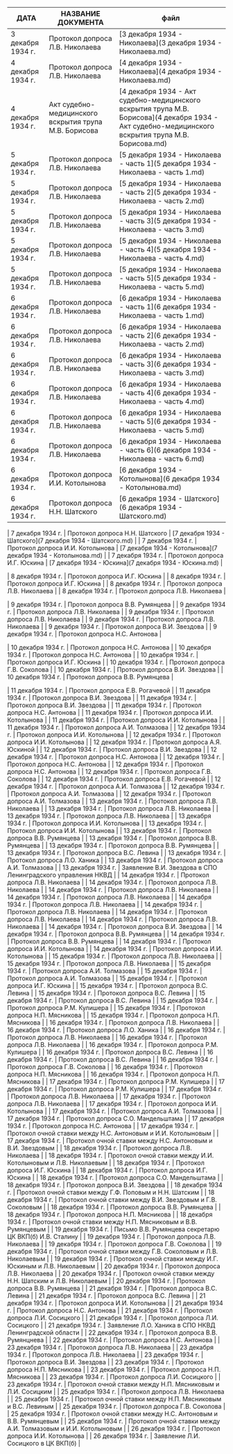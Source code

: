 | ДАТА | НАЗВАНИЕ ДОКУМЕНТА | файл |
| ---- | ------------------ | ---- |
| 3 декабря 1934 г. | 	Протокол допроса Л.В. Николаева | [3 декабря 1934 - Николаева](3 декабря 1934 - Николаева.md) |
| 4 декабря 1934 г. | 	Протокол допроса Л.В. Николаева | [4 декабря 1934 - Николаева](4 декабря 1934 - Николаева.md) |
| 4 декабря 1934 г. | 	Акт судебно-медицинского вскрытия трупа М.В. Борисова | [4 декабря 1934 - Акт судебно-медицинского вскрытия трупа М.В. Борисова](4 декабря 1934 - Акт судебно-медицинского вскрытия трупа М.В. Борисова.md) |
| 5 декабря 1934 г. |	Протокол допроса Л.В. Николаева | [5 декабря 1934 - Николаева - часть 1](5 декабря 1934 - Николаева - часть 1.md) |
| 5 декабря 1934 г. | 	Протокол допроса Л.В. Николаева | [5 декабря 1934 - Николаева - часть 2](5 декабря 1934 - Николаева - часть 2.md) |
| 5 декабря 1934 г. | 	Протокол допроса Л.В. Николаева | [5 декабря 1934 - Николаева - часть 3](5 декабря 1934 - Николаева - часть 3.md) |
| 5 декабря 1934 г. | 	Протокол допроса Л.В. Николаева | [5 декабря 1934 - Николаева - часть 4](5 декабря 1934 - Николаева - часть 4.md) |
| 5 декабря 1934 г. | 	Протокол допроса Л.В. Николаева | [5 декабря 1934 - Николаева - часть 5](5 декабря 1934 - Николаева - часть 5.md) |
| 6 декабря 1934 г. | 	Протокол допроса Л.В. Николаева | [6 декабря 1934 - Николаева - часть 1](6 декабря 1934 - Николаева - часть 1.md) |
| 6 декабря 1934 г. | 	Протокол допроса Л.В. Николаева | [6 декабря 1934 - Николаева - часть 2](6 декабря 1934 - Николаева - часть 2.md) |
| 6 декабря 1934 г. | 	Протокол допроса Л.В. Николаева | [6 декабря 1934 - Николаева - часть 3](6 декабря 1934 - Николаева - часть 3.md) |
| 6 декабря 1934 г. | 	Протокол допроса Л.В. Николаева | [6 декабря 1934 - Николаева - часть 4](6 декабря 1934 - Николаева - часть 4.md) |
| 6 декабря 1934 г. | 	Протокол допроса Л.В. Николаева | [6 декабря 1934 - Николаева - часть 5](6 декабря 1934 - Николаева - часть 5.md) |
| 6 декабря 1934 г. | 	Протокол допроса Л.В. Николаева | [6 декабря 1934 - Николаева - часть 6](6 декабря 1934 - Николаева - часть 6.md) |
| 6 декабря 1934 г. | 	Протокол допроса И.И. Котолынова | [6 декабря 1934 - Котолынова](6 декабря 1934 - Котолынова.md) |
| 6 декабря 1934 г. | 	Протокол допроса Н.Н. Шатского | [6 декабря 1934 - Шатского](6 декабря 1934 - Шатского.md) |



| 7 декабря 1934 г. | 	Протокол допроса Н.Н. Шатского | [7 декабря 1934 - Шатского](7 декабря 1934 - Шатского.md) |
| 7 декабря 1934 г. | 	Протокол допроса И.И. Котолынова | [7 декабря 1934 - Котолынова](7 декабря 1934 - Котолынова.md) |
| 7 декабря 1934 г. | 	Протокол допроса И.Г. Юскина | [7 декабря 1934 - Юскина](7 декабря 1934 - Юскина.md) |

| 8 декабря 1934 г. | 	Протокол допроса И.Г. Юскина |
| 8 декабря 1934 г. | 	Протокол допроса И.Г. Юскина |
| 8 декабря 1934 г. | 	Протокол допроса Л.В. Николаева |
| 8 декабря 1934 г. | 	Протокол допроса Л.В. Николаева |

| 9 декабря 1934 г. | 	Протокол допроса В.В. Румянцева |
| 9 декабря 1934 г. | 	Протокол допроса Л.В. Николаева |
| 9 декабря 1934 г. | 	Протокол допроса Л.В. Николаева |
| 9 декабря 1934 г. | 	Протокол допроса Л.В. Николаева |
| 9 декабря 1934 г. | 	Протокол допроса В.И. Звездова |
| 9 декабря 1934 г. | 	Протокол допроса Н.С. Антонова |

| 10 декабря 1934 г. | 	Протокол допроса Н.С. Антонова |
| 10 декабря 1934 г. | 	Протокол допроса Н.С. Антонова |
| 10 декабря 1934 г. | 	Протокол допроса И.Г. Юскина |
| 10 декабря 1934 г. | 	Протокол допроса Г.В. Соколова |
| 10 декабря 1934 г. | 	Протокол допроса В.И. Звездова |
| 10 декабря 1934 г. | 	Протокол допроса В.В. Румянцева |

| 11 декабря 1934 г. | 	Протокол допроса Е.В. Рогачевой |
| 11 декабря 1934 г. | 	Протокол допроса В.И. Звездова |
| 11 декабря 1934 г. | 	Протокол допроса В.И. Звездова |
| 11 декабря 1934 г. | 	Протокол допроса Н.С. Антонова |
| 11 декабря 1934 г. | 	Протокол допроса И.И. Котолынова |
| 11 декабря 1934 г. | 	Протокол допроса И.И. Котолынова |
| 11 декабря 1934 г. | 	Протокол допроса А.И. Толмазова |
| 12 декабря 1934 г. | 	Протокол допроса И.И. Котолынова |
| 12 декабря 1934 г. | 	Протокол допроса И.И. Котолынова |
| 12 декабря 1934 г. | 	Протокол допроса А.Я. Юскиной |
| 12 декабря 1934 г. | 	Протокол допроса В.И. Звездова |
| 12 декабря 1934 г. | 	Протокол допроса Н.С. Антонова |
| 12 декабря 1934 г. | 	Протокол допроса Н.С. Антонова |
| 12 декабря 1934 г. | 	Протокол допроса Н.С. Антонова |
| 12 декабря 1934 г. | 	Протокол допроса Г.В. Соколова |
| 12 декабря 1934 г. | 	Протокол допроса Е.В. Рогачевой |
| 12 декабря 1934 г. | 	Протокол допроса А.И. Толмазова |
| 12 декабря 1934 г. | 	Протокол допроса А.И. Толмазова |
| 12 декабря 1934 г. | 	Протокол допроса А.И. Толмазова |
| 13 декабря 1934 г. | 	Протокол допроса Л.В. Николаева |
| 13 декабря 1934 г. | 	Протокол допроса Л.В. Николаева |
| 13 декабря 1934 г. | 	Протокол допроса Л.В. Николаева |
| 13 декабря 1934 г. | 	Протокол допроса И.И. Котолынова |
| 13 декабря 1934 г. | 	Протокол допроса И.И. Котолынова |
| 13 декабря 1934 г. | 	Протокол допроса В.В. Румянцева |
| 13 декабря 1934 г. | 	Протокол допроса В.В. Румянцева |
| 13 декабря 1934 г. | 	Протокол допроса В.В. Румянцева |
| 13 декабря 1934 г. | 	Протокол допроса В.С. Левина |
| 13 декабря 1934 г. | 	Протокол допроса Л.О. Ханика |
| 13 декабря 1934 г. | 	Протокол допроса А.И. Толмазова |
| 13 декабря 1934 г. | 	Заявление В.И. Звездова в СПО Ленинградского управления НКВД |
| 14 декабря 1934 г. | 	Протокол допроса Л.В. Николаева |
| 14 декабря 1934 г. | 	Протокол допроса Л.В. Николаева |
| 14 декабря 1934 г. | 	Протокол допроса Л.В. Николаева |
| 14 декабря 1934 г. | 	Протокол допроса Л.В. Николаева |
| 14 декабря 1934 г. | 	Протокол допроса Л.В. Николаева |
| 14 декабря 1934 г. | 	Протокол допроса Л.В. Николаева |
| 14 декабря 1934 г. | 	Протокол допроса Л.В. Николаева |
| 14 декабря 1934 г. | 	Протокол допроса Л.В. Николаева |
| 14 декабря 1934 г. | 	Протокол допроса В.И. Звездова |
| 14 декабря 1934 г. | 	Протокол допроса В.В. Румянцева |
| 14 декабря 1934 г. | 	Протокол допроса В.В. Румянцева |
| 14 декабря 1934 г. | 	Протокол допроса И.И. Котолынова |
| 14 декабря 1934 г. | 	Протокол допроса И.И. Котолынова |
| 15 декабря 1934 г. | 	Протокол допроса Л.В. Николаева |
| 15 декабря 1934 г. | 	Протокол допроса Л.В. Николаева |
| 15 декабря 1934 г. | 	Протокол допроса А.И. Толмазова |
| 15 декабря 1934 г. | 	Протокол допроса А.И. Толмазова |
| 15 декабря 1934 г. | 	Протокол допроса И.Г. Юскина |
| 15 декабря 1934 г. | 	Протокол допроса В.С. Левина |
| 15 декабря 1934 г. | 	Протокол допроса В.С. Левина |
| 15 декабря 1934 г. | 	Протокол допроса В.С. Левина |
| 15 декабря 1934 г. | 	Протокол допроса Р.М. Кулишера |
| 15 декабря 1934 г. | 	Протокол допроса Н.П. Мясникова |
| 15 декабря 1934 г. | 	Протокол допроса Н.П. Мясникова |
| 16 декабря 1934 г. | 	Протокол допроса Л.В. Николаева |
| 16 декабря 1934 г. | 	Протокол допроса Л.О. Ханика |
| 16 декабря 1934 г. | 	Протокол допроса Л.В. Николаева |
| 16 декабря 1934 г. | 	Протокол допроса Л.В. Николаева |
| 16 декабря 1934 г. | 	Протокол допроса Р.М. Кулишера |
| 16 декабря 1934 г. | 	Протокол допроса В.С. Левина |
| 16 декабря 1934 г. | 	Протокол допроса В.С. Левина |
| 16 декабря 1934 г. | 	Протокол допроса Г.В. Соколова |
| 16 декабря 1934 г. | 	Протокол допроса Н.П. Мясникова |
| 16 декабря 1934 г. | 	Протокол допроса Н.П. Мясникова |
| 17 декабря 1934 г. | 	Протокол допроса Р.М. Кулишера |
| 17 декабря 1934 г. | 	Протокол допроса Р.М. Кулишера |
| 17 декабря 1934 г. | 	Протокол допроса Л.В. Николаева |
| 17 декабря 1934 г. | 	Протокол допроса Л.В. Николаева |
| 17 декабря 1934 г. | 	Протокол допроса И.И. Котолынова |
| 17 декабря 1934 г. | 	Протокол допроса А.И. Толмазова |
| 17 декабря 1934 г. | 	Протокол допроса С.О. Мандельштама |
| 17 декабря 1934 г. | 	Протокол допроса Н.С. Антонова |
| 17 декабря 1934 г. | 	Протокол очной ставки между Н.С. Антоновым и И.И. Котолыновым |
| 17 декабря 1934 г. | 	Протокол очной ставки между Н.С. Антоновым и В.И. Звездовым |
| 18 декабря 1934 г. | 	Протокол допроса Л.В. Николаева |
| 18 декабря 1934 г. | 	Протокол очной ставки между И.И. Котолыновым и Л.В. Николаевым |
| 18 декабря 1934 г. | 	Протокол допроса И.Г. Юскина |
| 18 декабря 1934 г. | 	Протокол допроса И.Г. Юскина |
| 18 декабря 1934 г. | 	Протокол допроса С.О. Мандельштама |
| 18 декабря 1934 г. | 	Протокол допроса В.И. Звездова |
| 18 декабря 1934 г. | 	Протокол очной ставки между Г.Ф. Поповым и Н.Н. Шатским |
| 18 декабря 1934 г. | 	Протокол очной ставки между В.И. Звездовым и Г.В. Соколовым |
| 18 декабря 1934 г. | 	Протокол допроса В.В. Румянцева |
| 18 декабря 1934 г. | 	Протокол допроса Н.П. Мясникова |
| 18 декабря 1934 г. | 	Протокол очной ставки между Н.П. Мясниковым и В.В. Румянцевым |
| 19 декабря 1934 г. | 	Письмо В.В. Румянцева секретарю ЦК ВКП(б) И.В. Сталину |
| 19 декабря 1934 г. | 	Протокол допроса Л.В. Николаева |
| 19 декабря 1934 г. | 	Протокол допроса Г.В. Соколова |
| 19 декабря 1934 г. | 	Протокол очной ставки между Г.В. Соколовым и Л.В. Николаевым |
| 19 декабря 1934 г. | 	Протокол очной ставки между И.Г. Юскиным и Л.В. Николаевым |
| 20 декабря 1934 г. | 	Протокол допроса Л.В. Николаева |
| 20 декабря 1934 г. | 	Протокол очной ставки между Н.Н. Шатским и Л.В. Николаевым |
| 20 декабря 1934 г. | 	Протокол допроса В.В. Румянцева |
| 21 декабря 1934 г. | 	Протокол допроса В.С. Левина |
| 21 декабря 1934 г. | 	Протокол допроса В.С. Левина |
| 21 декабря 1934 г. | 	Протокол допроса И.И. Котолынова |
| 21 декабря 1934 г. | 	Протокол допроса Н.С. Антонова |
| 21 декабря 1934 г. | 	Протокол допроса Л.И. Сосицкого |
| 21 декабря 1934 г. | 	Протокол допроса Л.И. Сосицкого |
| 21 декабря 1934 г. | 	Заявление Л.О. Ханика в СПО НКВД Ленинградской области |
| 22 декабря 1934 г. | 	Протокол допроса В.В. Румянцнева |
| 22 декабря 1934 г. | 	Протокол допроса Н.С. Антонова |
| 23 декабря 1934 г. | 	Протокол допроса Л.В. Николаева |
| 23 декабря 1934 г. | 	Протокол допроса Л.В. Николаева |
| 23 декабря 1934 г. | 	Протокол допроса В.И. Звездова |
| 23 декабря 1934 г. | 	Протокол допроса Н.П. Мясникова |
| 23 декабря 1934 г. | 	Протокол допроса Н.П. Мясникова |
| 23 декабря 1934 г. | 	Протокол допроса Л.И. Сосицкого |
| 23 декабря 1934 г. | 	Протокол очной ставки между Н.П. Мясниковым и Л.И. Сосицким |
| 25 декабря 1934 г. | 	Протокол допроса Л.В. Николаева |
| 25 декабря 1934 г. | 	Протокол очной ставки между Н.П. Мясниковым и В.С. Левиным |
| 25 декабря 1934 г. | 	Протокол допроса Г.В. Соколова |
| 25 декабря 1934 г. | 	Протокол очной ставки между Н.С. Антоновым и В.В. Румянцевым |
| 25 декабря 1934 г. | 	Протокол очной ставки между А.И. Толмазовым и И.И. Котолыновым |
| 26 декабря 1934 г. | 	Протокол допроса И.И. Котолынова |
| 26 декабря 1934 г. | 	Заявление Л.И. Сосицкого в ЦК ВКП(б) |